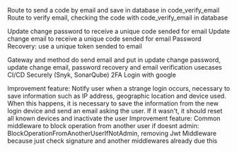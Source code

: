 Route to send a code by email and save in database in code_verify_email
Route to verify email, checking the code with code_verify_email in database

Update change password to receive a unique code sended for email
Update change email to receive a unique code sended for email
Password Recovery: use a unique token sended to email

Gateway and method do send email and put in update change password, update change email, password recovery and email verification usecases
CI/CD Securely (Snyk, SonarQube)
2FA
Login with google

Improvement feature: Notify user when a strange login occurs, necessary to save information such as IP address, geographic location and device used. When this happens, it is necessary to save the information from the new login device and send an email asking the user. If it wasn't, it should reset all known devices and inactivate the user
Improvement feature: Common middleware to block operation from another user if doesnt admin: BlockOperationFromAnotherUserIfNotAdmin, removing Jwt Middleware because just check signature and another middlewares already due this
